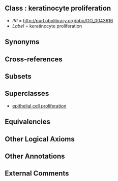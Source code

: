 
## Class : keratinocyte proliferation

 * *IRI* = http://purl.obolibrary.org/obo/GO_0043616
 * *Label* = keratinocyte proliferation

## Synonyms


## Cross-references


## Subsets


## Superclasses

 * [epithelial cell proliferation](../../GO/73/GO_0050673.md)

## Equivalencies


## Other Logical Axioms


## Other Annotations


## External Comments

